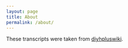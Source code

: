 ```yaml
---
layout: page
title: About
permalink: /about/
---
```


These transcripts were taken from [diyhpluswiki](https://github.com/kanzure/diyhpluswiki).
